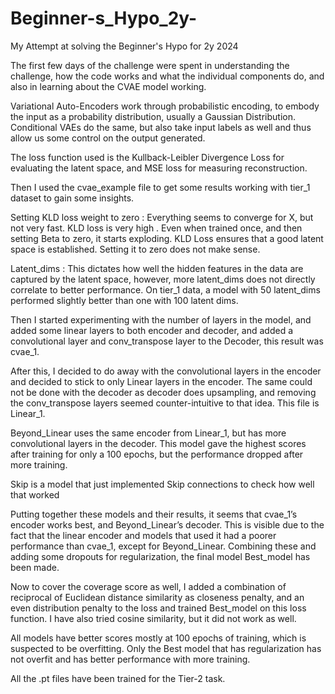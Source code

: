 # Beginner-s_Hypo_2y-
My Attempt at solving the Beginner's Hypo for 2y 2024

The first few days of the challenge were spent in understanding the challenge, how the code works and what the individual components do, and also in learning about the CVAE model working.

Variational Auto-Encoders work through probabilistic encoding, to embody the input as a probability distribution, usually a Gaussian Distribution. Conditional VAEs do the same, but also take input labels as well and thus allow us some control on the output generated.

The loss function used is the Kullback-Leibler Divergence Loss for evaluating the latent space, and MSE loss for measuring reconstruction.

Then I used the cvae_example file to get some results working with tier_1 dataset to gain some insights.

Setting KLD loss weight to zero : Everything seems to converge for X, but not very fast. KLD loss is very high . Even when trained once, and then setting Beta to zero, it starts exploding. KLD Loss ensures that a good latent space is established. Setting it to zero does not make sense.

Latent_dims : This dictates how well the hidden features in the data are captured by the latent space, however, more latent_dims does not directly correlate to better performance. On tier_1 data, a model with 50 latent_dims performed slightly better than one with 100 latent dims.

Then I started experimenting with the number of layers in the model, and added some linear layers to both encoder and decoder, and added a convolutional layer and conv_transpose layer to the Decoder, this result was cvae_1.

After this, I decided to do away with the convolutional layers in the encoder and decided to stick to only Linear layers in the encoder. The same could not be done with the decoder as decoder does upsampling, and removing the conv_transpose layers seemed counter-intuitive to that idea. This file is Linear_1.

Beyond_Linear uses the same encoder from Linear_1, but has more convolutional layers in the decoder. This model gave the highest scores after training for only a 100 epochs, but the performance dropped after more training.

Skip is a model that just implemented Skip connections to check how well that worked 

Putting together these models and their results, it seems that cvae_1’s encoder works best, and Beyond_Linear’s decoder. This is visible due to the fact that the linear encoder and models that used it had a poorer performance than cvae_1, except for Beyond_Linear. Combining these and adding some dropouts for regularization, the final model Best_model has been made.

Now to cover the coverage score as well, I added a combination of reciprocal of Euclidean distance similarity as closeness penalty, and an even distribution penalty to the loss and trained Best_model on this loss function. I have also tried cosine similarity, but it did not work as well.

All models have better scores mostly at 100 epochs of training, which is suspected to be overfitting. Only the Best model that has regularization has not overfit and has better performance with more training. 

All the .pt files have been trained for the Tier-2 task.
